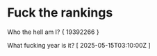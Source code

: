 # Fuck the rankings

Who the hell am I?
{ 19392266 }

What fucking year is it?
[ 2025-05-15T03:10:00Z ]

